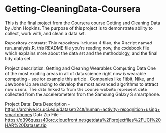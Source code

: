 # Getting-CleaningData-Coursera

This is the final project from the Coursera course Getting and Cleaning Data by John Hopkins. 
The purpose of this project is to demonstrate ability to collect, work with, and clean a data set.

Repository contents:
This repository includes 4 files, the R script named run_analysis.R, this README file you're reading now, the codebook file which explains more about the data set and the methodology, and the final tidy data set.

Project description:
Getting and Cleaning Wearables Computing Data
One of the most exciting areas in all of data science right now is wearable computing - see for example this article . Companies like Fitbit, Nike, and Jawbone Up are racing to develop the most advanced algorithms to attract new users. The data linked to from the course website represent data collected from the accelerometers from the Samsung Galaxy S smartphone.

Project Data:
Data Description - https://archive.ics.uci.edu/dataset/240/human+activity+recognition+using+smartphones
Data Zip File - https://d396qusza40orc.cloudfront.net/getdata%2Fprojectfiles%2FUCI%20HAR%20Dataset.zip
